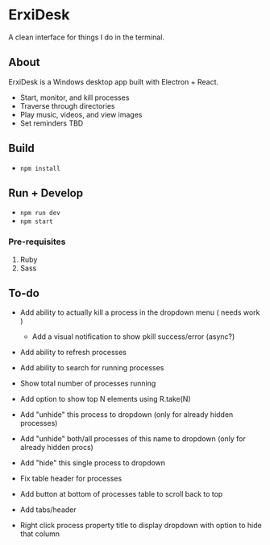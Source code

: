 # ErxiDesk

A clean interface for things I do in the terminal.

## About

ErxiDesk is a Windows desktop app built with Electron + React.

- Start, monitor, and kill processes
- Traverse through directories
- Play music, videos, and view images
- Set reminders TBD

## Build
- ```npm install```

## Run + Develop
- ```npm run dev```
- ```npm start```

### Pre-requisites
1. Ruby
2. Sass

## To-do
- Add ability to actually kill a process in the dropdown menu ( needs work )
  - Add a visual notification to show pkill success/error (async?)

- Add ability to refresh processes
- Add ability to search for running processes
- Show total number of processes running
- Add option to show top N elements using R.take(N)

- Add "unhide" this process to dropdown (only for already hidden processes)
- Add "unhide" both/all processes of this name to dropdown (only for already hidden procs)

- Add "hide" this single process to dropdown

- Fix table header for processes

- Add button at bottom of processes table to scroll back to top

- Add tabs/header

- Right click process property title to display dropdown with option to hide that column

